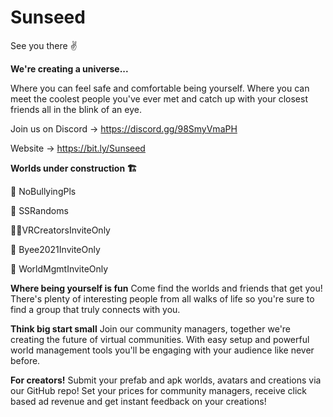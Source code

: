 # Sunseed
See you there ✌️

**We're creating a universe...**

Where you can feel safe and comfortable being yourself. Where you can meet the coolest people you've ever met and catch up with your closest friends all in the blink of an eye.

Join us on Discord -> https://discord.gg/98SmyVmaPH

Website -> https://bit.ly/Sunseed

**Worlds under construction 🏗**

🛑 NoBullyingPls

👻 SSRandoms

👨‍💻VRCreatorsInviteOnly

🥳 Byee2021InviteOnly

🤴 WorldMgmtInviteOnly


**Where being yourself is fun**
Come find the worlds and friends that get you! There's plenty of interesting people from all walks of life so you're sure to find a group that truly connects with you.

**Think big start small**
Join our community managers, together we're creating the future of virtual communities. With easy setup and powerful world management tools you'll be engaging with your audience like never before.

**For creators!**
Submit your prefab and apk worlds, avatars and creations via our GitHub repo! Set your prices for community managers, receive click based ad revenue and get instant feedback on your creations! 
